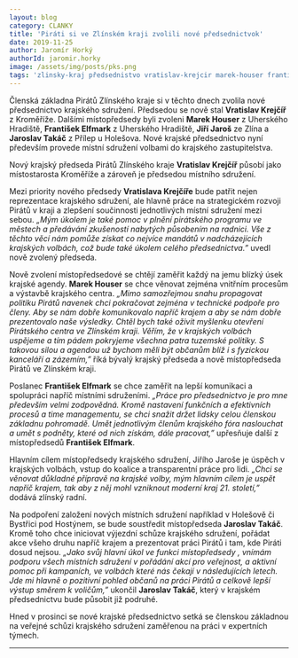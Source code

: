 ```yaml
---
layout: blog
category: CLANKY
title: 'Piráti si ve Zlínském kraji zvolili nové předsednictvok'
date: 2019-11-25
author: Jaromír Horký
authorId: jaromir.horky
image: /assets/img/posts/pks.png 
tags: 'zlinsky-kraj předsednistvo vratislav-krejcir marek-houser frantisek-elfmark jiri-jaros jaroslav-takac'
---
```


Členská základna Pirátů Zlínského kraje si v těchto dnech zvolila nové předsednictvo krajského sdružení. Předsedou se nově stal **Vratislav Krejčíř** z Kroměříže. Dalšími místopředsedy byli zvoleni **Marek Houser** z Uherského Hradiště, **František Elfmark** z Uherského Hradiště, **Jiří Jaroš** ze Zlína a **Jaroslav Takáč** z Přílep u Holešova. Nové krajské předsednictvo nyní především provede místní sdružení volbami do krajského zastupitelstva.

Nový krajský předseda Pirátů Zlínského kraje **Vratislav Krejčíř** působí jako místostarosta Kroměříže a zároveň  je předsedou místního sdružení.

Mezi priority nového předsedy **Vratislava Krejčíře** bude patřit nejen reprezentace krajského sdružení, ale hlavně práce na strategickém rozvoji Pirátů v kraji a zlepšení součinnosti jednotlivých místní sdružení mezi sebou. *„Mým úkolem je také pomoc v plnění pirátského programu ve městech a předávání zkušeností nabytých působením na radnici. Vše z těchto věcí nám pomůže získat co nejvíce mandátů v nadcházejících krajských volbách, což bude také úkolem celého předsednictva.”* uvedl nově zvolený předseda.

Nově zvolení místopředsedové se chtějí zaměřit každý na jemu blízký úsek krajské agendy. **Marek Houser** se chce věnovat zejména vnitřním procesům a výstavbě krajského centra. *„Mimo samozřejmou snahu propagovat politiku Pirátů navenek chci pokračovat zejména v technické podpoře pro členy. Aby se nám dobře komunikovalo napříč krajem a aby se nám dobře prezentovalo naše výsledky. Chtěl bych také oživit myšlenku otevření Pirátského centra ve Zlínském kraji. Věřím, že v krajských volbách uspějeme a tím pádem pokryjeme všechna patra tuzemské politiky. S takovou silou a agendou už bychom měli být občanům blíž i s fyzickou kanceláří a zázemím,”* říká bývalý krajský předseda a nově místopředseda Pirátů ve Zlínském kraji.

Poslanec **František Elfmark** se chce zaměřit na lepší komunikaci a spolupráci napříč místními sdruženími. *„Práce pro předsednictvo je pro mne především velmi zodpovědná. Kromě nastavení funkčních a efektivních procesů a time managementu, se chci snažit držet lidsky celou členskou základnu pohromadě. Umět jednotlivým členům krajského fóra naslouchat a umět s podněty, které od nich získám, dále pracovat,”* upřesňuje další z místopředsedů **František Elfmark**.

Hlavním cílem místopředsedy krajského sdružení, Jiřího Jaroše je úspěch v krajských volbách, vstup do koalice a transparentní práce pro lidi. *„Chci se věnovat důkladné přípravě na krajské volby, mým hlavním cílem je uspět napříč krajem, tak aby z něj mohl vzniknout moderní kraj 21. století,”* dodává zlínský radní.

Na podpoření založení nových místních sdružení například v Holešově či Bystřici pod Hostýnem, se bude soustředit místopředseda **Jaroslav Takáč**. Kromě toho chce iniciovat výjezdní schůze krajského sdružení, pořádat akce všeho druhu napříč krajem a prezentovat práci Pirátů i tam, kde Piráti dosud nejsou. *„Jako svůj hlavní úkol ve funkci místopředsedy , vnímám podporu všech místních sdružení v pořádání akcí pro veřejnost, a aktivní pomoc při kampaních, ve volbách které nás čekají v následujících letech. Jde mi hlavně o pozitivní pohled občanů na práci Pirátů a celkově lepší výstup směrem k voličům,”* ukončil **Jaroslav Takáč**, který v krajském předsednictvu bude působit již podruhé.
 
Hned v prosinci se nové krajské předsednictvo setká se členskou základnou na veřejné schůzi krajského sdružení zaměřenou na práci v expertních týmech.

---
